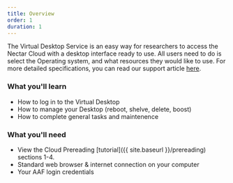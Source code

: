```yaml
---
title: Overview
order: 1
duration: 1
---
```


The Virtual Desktop Service is an easy way for researchers to access the Nectar Cloud with a desktop interface ready to use. All users need to do is select the Operating system, and what resources they would like to use. For more detailed specifications, you can read our support article [here](https://support.ehelp.edu.au/support/solutions/articles/6000253856-nectar-virtual-desktop-service).

### What you'll learn

- How to log in to the Virtual Desktop
- How to manage your Desktop (reboot, shelve, delete, boost)
- How to complete general tasks and maintenence

### What you'll need

- View the Cloud Prereading [tutorial]({{ site.baseurl }}/prereading) sections 1-4.
- Standard web browser & internet connection on your computer
- Your AAF login credentials
